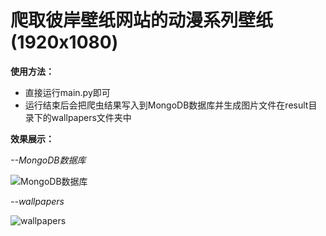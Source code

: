 
爬取彼岸壁纸网站的动漫系列壁纸(1920x1080)
===
**使用方法：**
* 直接运行main.py即可
* 运行结束后会把爬虫结果写入到MongoDB数据库并生成图片文件在result目录下的wallpapers文件夹中

**效果展示：**

*--MongoDB数据库*

![MongoDB数据库](https://github.com/pipipp/Spiders/blob/master/scrapy_crawler/bian_wallpaper/images/bian_MongoDB.PNG)

*--wallpapers*

![wallpapers](https://github.com/pipipp/Spiders/blob/master/scrapy_crawler/bian_wallpaper/images/wallpaper.JPG)
